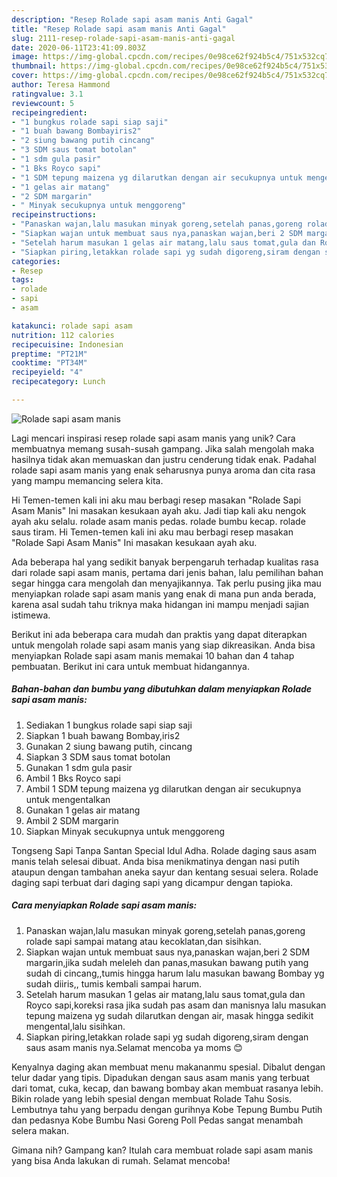 ```yaml
---
description: "Resep Rolade sapi asam manis Anti Gagal"
title: "Resep Rolade sapi asam manis Anti Gagal"
slug: 2111-resep-rolade-sapi-asam-manis-anti-gagal
date: 2020-06-11T23:41:09.803Z
image: https://img-global.cpcdn.com/recipes/0e98ce62f924b5c4/751x532cq70/rolade-sapi-asam-manis-foto-resep-utama.jpg
thumbnail: https://img-global.cpcdn.com/recipes/0e98ce62f924b5c4/751x532cq70/rolade-sapi-asam-manis-foto-resep-utama.jpg
cover: https://img-global.cpcdn.com/recipes/0e98ce62f924b5c4/751x532cq70/rolade-sapi-asam-manis-foto-resep-utama.jpg
author: Teresa Hammond
ratingvalue: 3.1
reviewcount: 5
recipeingredient:
- "1 bungkus rolade sapi siap saji"
- "1 buah bawang Bombayiris2"
- "2 siung bawang putih cincang"
- "3 SDM saus tomat botolan"
- "1 sdm gula pasir"
- "1 Bks Royco sapi"
- "1 SDM tepung maizena yg dilarutkan dengan air secukupnya untuk mengentalkan"
- "1 gelas air matang"
- "2 SDM margarin"
- " Minyak secukupnya untuk menggoreng"
recipeinstructions:
- "Panaskan wajan,lalu masukan minyak goreng,setelah panas,goreng rolade sapi sampai matang atau kecoklatan,dan sisihkan."
- "Siapkan wajan untuk membuat saus nya,panaskan wajan,beri 2 SDM margarin,jika sudah meleleh dan panas,masukan bawang putih yang sudah di cincang,,tumis hingga harum lalu masukan bawang Bombay yg sudah diiris,, tumis kembali sampai harum."
- "Setelah harum masukan 1 gelas air matang,lalu saus tomat,gula dan Royco sapi,koreksi rasa jika sudah pas asam dan manisnya lalu masukan tepung maizena yg sudah dilarutkan dengan air, masak hingga sedikit mengental,lalu sisihkan."
- "Siapkan piring,letakkan rolade sapi yg sudah digoreng,siram dengan saus asam manis nya.Selamat mencoba ya moms 😊"
categories:
- Resep
tags:
- rolade
- sapi
- asam

katakunci: rolade sapi asam 
nutrition: 112 calories
recipecuisine: Indonesian
preptime: "PT21M"
cooktime: "PT34M"
recipeyield: "4"
recipecategory: Lunch

---
```



![Rolade sapi asam manis](https://img-global.cpcdn.com/recipes/0e98ce62f924b5c4/751x532cq70/rolade-sapi-asam-manis-foto-resep-utama.jpg)

Lagi mencari inspirasi resep rolade sapi asam manis yang unik? Cara membuatnya memang susah-susah gampang. Jika salah mengolah maka hasilnya tidak akan memuaskan dan justru cenderung tidak enak. Padahal rolade sapi asam manis yang enak seharusnya punya aroma dan cita rasa yang mampu memancing selera kita.

Hi Temen-temen kali ini aku mau berbagi resep masakan &#34;Rolade Sapi Asam Manis&#34; Ini masakan kesukaan ayah aku. Jadi tiap kali aku nengok ayah aku selalu. rolade asam manis pedas. rolade bumbu kecap. rolade saus tiram. Hi Temen-temen kali ini aku mau berbagi resep masakan &#34;Rolade Sapi Asam Manis&#34; Ini masakan kesukaan ayah aku.

Ada beberapa hal yang sedikit banyak berpengaruh terhadap kualitas rasa dari rolade sapi asam manis, pertama dari jenis bahan, lalu pemilihan bahan segar hingga cara mengolah dan menyajikannya. Tak perlu pusing jika mau menyiapkan rolade sapi asam manis yang enak di mana pun anda berada, karena asal sudah tahu triknya maka hidangan ini mampu menjadi sajian istimewa.


Berikut ini ada beberapa cara mudah dan praktis yang dapat diterapkan untuk mengolah rolade sapi asam manis yang siap dikreasikan. Anda bisa menyiapkan Rolade sapi asam manis memakai 10 bahan dan 4 tahap pembuatan. Berikut ini cara untuk membuat hidangannya.

<!--inarticleads1-->

##### Bahan-bahan dan bumbu yang dibutuhkan dalam menyiapkan Rolade sapi asam manis:

1. Sediakan 1 bungkus rolade sapi siap saji
1. Siapkan 1 buah bawang Bombay,iris2
1. Gunakan 2 siung bawang putih, cincang
1. Siapkan 3 SDM saus tomat botolan
1. Gunakan 1 sdm gula pasir
1. Ambil 1 Bks Royco sapi
1. Ambil 1 SDM tepung maizena yg dilarutkan dengan air secukupnya untuk mengentalkan
1. Gunakan 1 gelas air matang
1. Ambil 2 SDM margarin
1. Siapkan  Minyak secukupnya untuk menggoreng


Tongseng Sapi Tanpa Santan Special Idul Adha. Rolade daging saus asam manis telah selesai dibuat. Anda bisa menikmatinya dengan nasi putih ataupun dengan tambahan aneka sayur dan kentang sesuai selera. Rolade daging sapi terbuat dari daging sapi yang dicampur dengan tapioka. 

<!--inarticleads2-->

##### Cara menyiapkan Rolade sapi asam manis:

1. Panaskan wajan,lalu masukan minyak goreng,setelah panas,goreng rolade sapi sampai matang atau kecoklatan,dan sisihkan.
1. Siapkan wajan untuk membuat saus nya,panaskan wajan,beri 2 SDM margarin,jika sudah meleleh dan panas,masukan bawang putih yang sudah di cincang,,tumis hingga harum lalu masukan bawang Bombay yg sudah diiris,, tumis kembali sampai harum.
1. Setelah harum masukan 1 gelas air matang,lalu saus tomat,gula dan Royco sapi,koreksi rasa jika sudah pas asam dan manisnya lalu masukan tepung maizena yg sudah dilarutkan dengan air, masak hingga sedikit mengental,lalu sisihkan.
1. Siapkan piring,letakkan rolade sapi yg sudah digoreng,siram dengan saus asam manis nya.Selamat mencoba ya moms 😊


Kenyalnya daging akan membuat menu makananmu spesial. Dibalut dengan telur dadar yang tipis. Dipadukan dengan saus asam manis yang terbuat dari tomat, cuka, kecap, dan bawang bombay akan membuat rasanya lebih. Bikin rolade yang lebih spesial dengan membuat Rolade Tahu Sosis. Lembutnya tahu yang berpadu dengan gurihnya Kobe Tepung Bumbu Putih dan pedasnya Kobe Bumbu Nasi Goreng Poll Pedas sangat menambah selera makan. 

Gimana nih? Gampang kan? Itulah cara membuat rolade sapi asam manis yang bisa Anda lakukan di rumah. Selamat mencoba!
